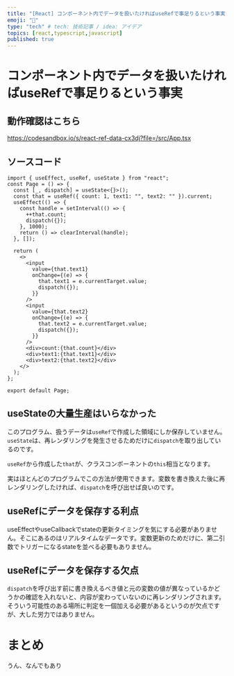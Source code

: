```yaml
---
title: "[React] コンポーネント内でデータを扱いたければuseRefで事足りるという事実"
emoji: "👻"
type: "tech" # tech: 技術記事 / idea: アイデア
topics: [react,typescript,javascript]
published: true
---
```


# コンポーネント内でデータを扱いたければuseRefで事足りるという事実

## 動作確認はこちら

https://codesandbox.io/s/react-ref-data-cx3dj?file=/src/App.tsx

## ソースコード

```tsx
import { useEffect, useRef, useState } from "react";
const Page = () => {
  const [_, dispatch] = useState<{}>();
  const that = useRef({ count: 1, text1: "", text2: "" }).current;
  useEffect(() => {
    const handle = setInterval(() => {
      ++that.count;
      dispatch({});
    }, 1000);
    return () => clearInterval(handle);
  }, []);

  return (
    <>
      <input
        value={that.text1}
        onChange={(e) => {
          that.text1 = e.currentTarget.value;
          dispatch({});
        }}
      />
      <input
        value={that.text2}
        onChange={(e) => {
          that.text2 = e.currentTarget.value;
          dispatch({});
        }}
      />
      <div>count:{that.count}</div>
      <div>text1:{that.text1}</div>
      <div>text2:{that.text2}</div>
    </>
  );
};

export default Page;
```

## useStateの大量生産はいらなかった

このプログラム、扱うデータは`useRef`で作成した領域にしか保存していません。`useState`は、再レンダリングを発生させるためだけに`dispatch`を取り出しているのです。

`useRef`から作成した`that`が、クラスコンポーネントの`this`相当となります。

実はほとんどのプログラムでこの方法が使用できます。変数を書き換えた後に再レンダリングしたければ、`dispatch`を呼び出せば良いのです。

## useRefにデータを保存する利点

useEffectやuseCallbackでstateの更新タイミングを気にする必要がありません。そこにあるのはリアルタイムなデータです。変数更新のためだけに、第二引数でトリガーになるstateを並べる必要もありません。

## useRefにデータを保存する欠点

`dispatch`を呼び出す前に書き換えるべき値と元の変数の値が異なっているかどうかの確認を入れないと、内容が変わっていないのに再レンダリングされます。そういう可能性のある場所に判定を一個加える必要があるというのが欠点ですが、大した労力ではありません。


# まとめ

うん、なんでもあり
